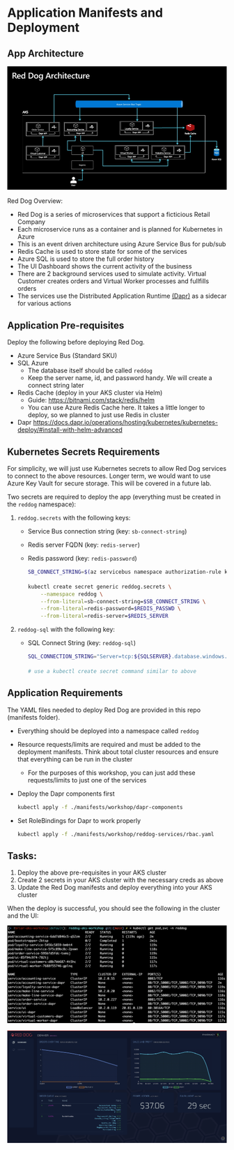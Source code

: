 # Application Manifests and Deployment

## App Architecture

![Architecture diagram](./assets/reddog_architecture.jpg)

Red Dog Overview:

* Red Dog is a series of microservices that support a ficticious Retail Company 
* Each microservice runs as a container and is planned for Kubernetes in Azure
* This is an event driven architecture using Azure Service Bus for pub/sub
* Redis Cache is used to store state for some of the services
* Azure SQL is used to store the full order history
* The UI Dashboard shows the current activity of the business
* There are 2 background services used to simulate activity. Virtual Customer creates orders and Virtual Worker processes and fullfills orders
* The services use the Distributed Application Runtime [(Dapr)](http://dapr.io) as a sidecar for various actions

## Application Pre-requisites

Deploy the following before deploying Red Dog.

* Azure Service Bus (Standard SKU)
* SQL Azure
    * The database itself should be called `reddog`
    * Keep the server name, id, and password handy. We will create a connect string later
* Redis Cache (deploy in your AKS cluster via Helm)
    * Guide: https://bitnami.com/stack/redis/helm 
    * You can use Azure Redis Cache here. It takes a little longer to deploy, so we planned to just use Redis in cluster
* Dapr https://docs.dapr.io/operations/hosting/kubernetes/kubernetes-deploy/#install-with-helm-advanced

## Kubernetes Secrets Requirements

For simplicity, we will just use Kubernetes secrets to allow Red Dog services to connect to the above resources. Longer term, we would want to use Azure Key Vault for secure storage. This will be covered in a future lab.

Two secrets are required to deploy the app (everything must be created in the `reddog` namespace):

1. `reddog.secrets` with the following keys:
    * Service Bus connection string (key: `sb-connect-string`)
    * Redis server FQDN (key: `redis-server`)
    * Redis password (key: `redis-password`)

        ```bash
        SB_CONNECT_STRING=$(az servicebus namespace authorization-rule keys list --resource-group $RG --namespace-name $SB_NAMESPACE --name RootManageSharedAccessKey --query primaryConnectionString --output tsv)

        kubectl create secret generic reddog.secrets \
            --namespace reddog \
            --from-literal=sb-connect-string=$SB_CONNECT_STRING \
            --from-literal=redis-password=$REDIS_PASSWD \
            --from-literal=redis-server=$REDIS_SERVER 
        ``` 

2. `reddog-sql` with the following key:
    * SQL Connect String (key: `reddog-sql`)

        ```bash
        SQL_CONNECTION_STRING="Server=tcp:${SQLSERVER}.database.windows.net,1433;Database=reddog;User ID=${SQLLOGIN};Password=${SQLPASSWORD};Encrypt=true;Connection Timeout=30;"

        # use a kubectl create secret command similar to above
        ```

## Application Requirements

The YAML files needed to deploy Red Dog are provided in this repo (manifests folder).

* Everything should be deployed into a namespace called `reddog` 
* Resource requests/limits are required and must be added to the deployment manifests. Think about total cluster resources and ensure that everything can be run in the cluster
    * For the purposes of this workshop, you can just add these requests/limits to just one of the services
* Deploy the Dapr components first

    ```bash
    kubectl apply -f ./manifests/workshop/dapr-components
    ```
* Set RoleBindings for Dapr to work properly

    ```bash
    kubectl apply -f ./manifests/workshop/reddog-services/rbac.yaml
    ```

## Tasks:

1. Deploy the above pre-requisites in your AKS cluster
2. Create 2 secrets in your AKS cluster with the necessary creds as above
3. Update the Red Dog manifests and deploy everything into your AKS cluster

When the deploy is successful, you should see the following in the cluster and the UI:

![pods](./assets/kubectl-reddog.png)

![UI Dashboard](./assets/ui-dhasboard.png)
